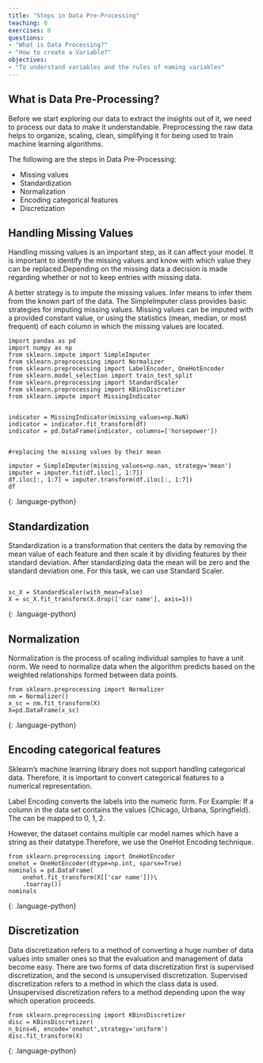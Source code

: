 ```yaml
---
title: "Steps in Data Pre-Processing"
teaching: 0
exercises: 0
questions:
- "What is Data Processing?"
- "How to create a Variable?"
objectives:
- "To understand variables and the rules of naming variables"
---
```


## What is Data Pre-Processing?

Before we start exploring our data to extract the insights out of it, we need to process our data to make it understandable. Preprocessing the raw data helps to organize, scaling, clean, simplifying it for being used to train machine learning algorithms.

The following are the steps in Data Pre-Processing:

* Missing values
* Standardization
* Normalization
* Encoding categorical features
* Discretization

## Handling Missing Values
Handling missing values is an important step, as it can affect your model. It is important to identify the missing values and know with which value they can be replaced.Depending on the missing data a decision is made regarding whether or not to keep entries with missing data.

A better strategy is to impute the missing values. Infer means to infer them from the known part of the data. The SimpleImputer class provides basic strategies for imputing missing values. Missing values can be imputed with a provided constant value, or using the statistics (mean, median, or most frequent) of each column in which the missing values are located.

~~~
import pandas as pd
import numpy as np
from sklearn.impute import SimpleImputer
from sklearn.preprocessing import Normalizer
from sklearn.preprocessing import LabelEncoder, OneHotEncoder
from sklearn.model_selection import train_test_split
from sklearn.preprocessing import StandardScaler
from sklearn.preprocessing import KBinsDiscretizer
from sklearn.impute import MissingIndicator


indicator = MissingIndicator(missing_values=np.NaN)
indicator = indicator.fit_transform(df)
indicator = pd.DataFrame(indicator, columns=['horsepower'])


#replacing the missing values by their mean 

imputer = SimpleImputer(missing_values=np.nan, strategy='mean')
imputer = imputer.fit(df.iloc[:, 1:7])
df.iloc[:, 1:7] = imputer.transform(df.iloc[:, 1:7])
df

~~~
{: .language-python}

## Standardization

Standardization is a transformation that centers the data by removing the mean value of each feature and then scale it by dividing features by their standard deviation. After standardizing data the mean will be zero and the standard deviation one. For this task, we can use Standard Scaler.
~~~

sc_X = StandardScaler(with_mean=False)
X = sc_X.fit_transform(X.drop(['car name'], axis=1))
~~~
{: .language-python}

## Normalization

Normalization is the process of scaling individual samples to have a unit norm. We need to normalize data when the algorithm predicts based on the weighted relationships formed between data points.

~~~
from sklearn.preprocessing import Normalizer
nm = Normalizer()
x_sc = nm.fit_transform(X)
X=pd.DataFrame(x_sc)
~~~
{: .language-python}

## Encoding categorical features

Sklearn’s machine learning library does not support handling categorical data. Therefore, it is important to convert categorical features to a numerical representation.

Label Encoding converts the labels into the numeric form. For Example: If a column in the data set contains the values {Chicago, Urbana, Springfield}. The can be mapped to 0, 1, 2.

However, the dataset contains multiple car model names which have a string as their datatype.Therefore, we use the OneHot Encoding technique.

~~~
from sklearn.preprocessing import OneHotEncoder
onehot = OneHotEncoder(dtype=np.int, sparse=True)
nominals = pd.DataFrame(
    onehot.fit_transform(X[['car name']])\
    .toarray())
nominals
~~~
{: .language-python}

## Discretization

Data discretization refers to a method of converting a huge number of data values into smaller ones so that the evaluation and management of data become easy. There are two forms of data discretization first is supervised discretization, and the second is unsupervised discretization. Supervised discretization refers to a method in which the class data is used. Unsupervised discretization refers to a method depending upon the way which operation proceeds.

~~~
from sklearn.preprocessing import KBinsDiscretizer 
disc = KBinsDiscretizer(
n_bins=6, encode='onehot',strategy='uniform')
disc.fit_transform(X)
~~~
{: .language-python}
